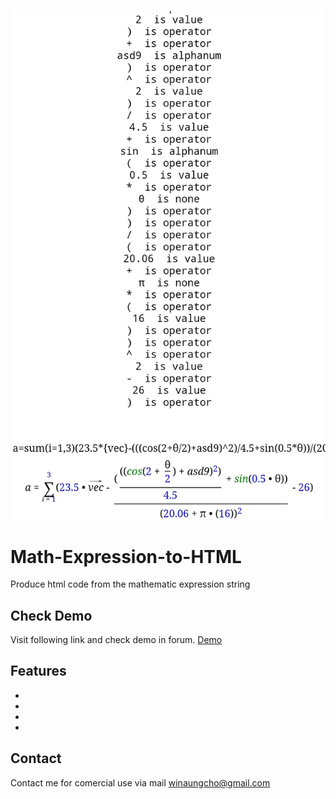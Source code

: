![Math-Expression-to-HTML](mathexphtml.jpg)
# Math-Expression-to-HTML
Produce html code from the mathematic expression string

## Check Demo
Visit following link and check demo in forum.
[Demo](https://edu.structsoftlab.com/forum/)

## Features
-
-
-
-

## Contact
Contact me for comercial use via mail winaungcho@gmail.com

